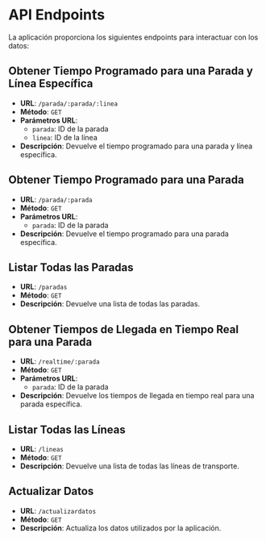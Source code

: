 # API Endpoints

La aplicación proporciona los siguientes endpoints para interactuar con los datos:

## Obtener Tiempo Programado para una Parada y Línea Específica

- **URL**: `/parada/:parada/:linea`
- **Método**: `GET`
- **Parámetros URL**:
  - `parada`: ID de la parada
  - `linea`: ID de la línea
- **Descripción**: Devuelve el tiempo programado para una parada y línea específica.

## Obtener Tiempo Programado para una Parada

- **URL**: `/parada/:parada`
- **Método**: `GET`
- **Parámetros URL**:
  - `parada`: ID de la parada
- **Descripción**: Devuelve el tiempo programado para una parada específica.

## Listar Todas las Paradas

- **URL**: `/paradas`
- **Método**: `GET`
- **Descripción**: Devuelve una lista de todas las paradas.

## Obtener Tiempos de Llegada en Tiempo Real para una Parada

- **URL**: `/realtime/:parada`
- **Método**: `GET`
- **Parámetros URL**:
  - `parada`: ID de la parada
- **Descripción**: Devuelve los tiempos de llegada en tiempo real para una parada específica.

## Listar Todas las Líneas

- **URL**: `/lineas`
- **Método**: `GET`
- **Descripción**: Devuelve una lista de todas las líneas de transporte.

## Actualizar Datos

- **URL**: `/actualizardatos`
- **Método**: `GET`
- **Descripción**: Actualiza los datos utilizados por la aplicación.